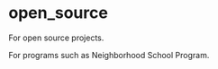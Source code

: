 open_source
===========

For open source projects.

For programs such as Neighborhood School Program.
